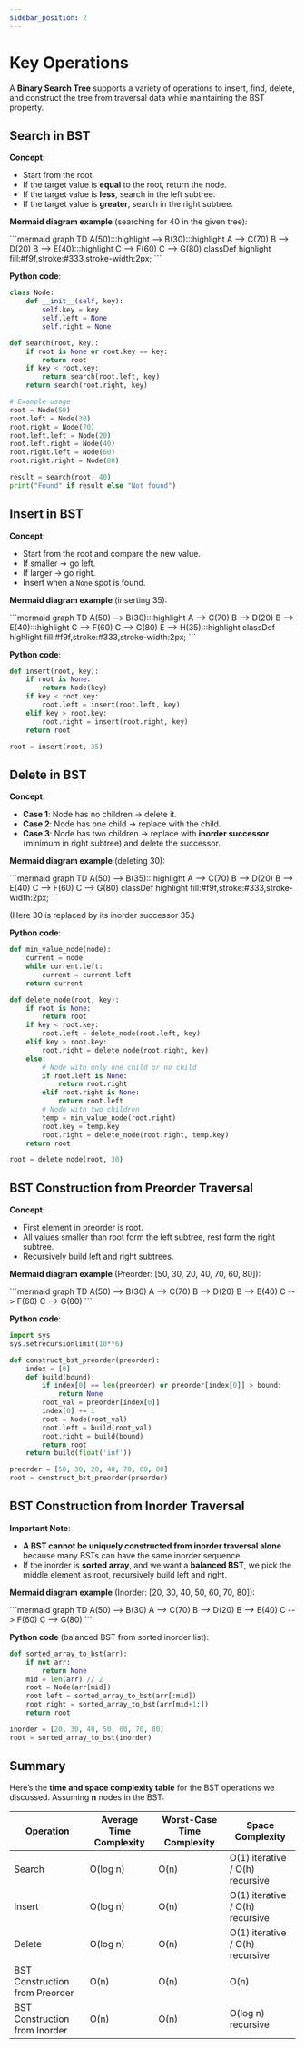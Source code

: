 ```yaml
---
sidebar_position: 2
---
```


# Key Operations

A **Binary Search Tree** supports a variety of operations to insert, find, delete, and construct the tree from traversal data while maintaining the BST property.

## Search in BST

**Concept**:

- Start from the root.
- If the target value is **equal** to the root, return the node.
- If the target value is **less**, search in the left subtree.
- If the target value is **greater**, search in the right subtree.

**Mermaid diagram example** (searching for 40 in the given tree):

<div style={{textAlign: 'center'}}>
```mermaid
graph TD
    A(50):::highlight --> B(30):::highlight
    A --> C(70)
    B --> D(20)
    B --> E(40):::highlight
    C --> F(60)
    C --> G(80)
classDef highlight fill:#f9f,stroke:#333,stroke-width:2px;
```
</div>

**Python code**:

```python
class Node:
    def __init__(self, key):
        self.key = key
        self.left = None
        self.right = None

def search(root, key):
    if root is None or root.key == key:
        return root
    if key < root.key:
        return search(root.left, key)
    return search(root.right, key)

# Example usage
root = Node(50)
root.left = Node(30)
root.right = Node(70)
root.left.left = Node(20)
root.left.right = Node(40)
root.right.left = Node(60)
root.right.right = Node(80)

result = search(root, 40)
print("Found" if result else "Not found")
```

## Insert in BST

**Concept**:

- Start from the root and compare the new value.
- If smaller → go left.
- If larger → go right.
- Insert when a `None` spot is found.

**Mermaid diagram example** (inserting 35):

<div style={{textAlign: 'center'}}>
```mermaid
graph TD
    A(50) --> B(30):::highlight
    A --> C(70)
    B --> D(20)
    B --> E(40):::highlight
    C --> F(60)
    C --> G(80)
    E --> H(35):::highlight
classDef highlight fill:#f9f,stroke:#333,stroke-width:2px;
```
</div>

**Python code**:

```python
def insert(root, key):
    if root is None:
        return Node(key)
    if key < root.key:
        root.left = insert(root.left, key)
    elif key > root.key:
        root.right = insert(root.right, key)
    return root

root = insert(root, 35)
```

## Delete in BST

**Concept**:

- **Case 1**: Node has no children → delete it.
- **Case 2**: Node has one child → replace with the child.
- **Case 3**: Node has two children → replace with **inorder successor** (minimum in right subtree) and delete the successor.

**Mermaid diagram example** (deleting 30):

<div style={{textAlign: 'center'}}>
```mermaid
graph TD
    A(50) --> B(35):::highlight
    A --> C(70)
    B --> D(20)
    B --> E(40)
    C --> F(60)
    C --> G(80)
classDef highlight fill:#f9f,stroke:#333,stroke-width:2px;
```
</div>

(Here 30 is replaced by its inorder successor 35.)

**Python code**:

```python
def min_value_node(node):
    current = node
    while current.left:
        current = current.left
    return current

def delete_node(root, key):
    if root is None:
        return root
    if key < root.key:
        root.left = delete_node(root.left, key)
    elif key > root.key:
        root.right = delete_node(root.right, key)
    else:
        # Node with only one child or no child
        if root.left is None:
            return root.right
        elif root.right is None:
            return root.left
        # Node with two children
        temp = min_value_node(root.right)
        root.key = temp.key
        root.right = delete_node(root.right, temp.key)
    return root

root = delete_node(root, 30)
```

## BST Construction from Preorder Traversal

**Concept**:

- First element in preorder is root.
- All values smaller than root form the left subtree, rest form the right subtree.
- Recursively build left and right subtrees.

**Mermaid diagram example** (Preorder: \[50, 30, 20, 40, 70, 60, 80]):

<div style={{textAlign: 'center'}}>
```mermaid
graph TD
    A(50) --> B(30)
    A --> C(70)
    B --> D(20)
    B --> E(40)
    C --> F(60)
    C --> G(80)
```
</div>

**Python code**:

```python
import sys
sys.setrecursionlimit(10**6)

def construct_bst_preorder(preorder):
    index = [0]
    def build(bound):
        if index[0] == len(preorder) or preorder[index[0]] > bound:
            return None
        root_val = preorder[index[0]]
        index[0] += 1
        root = Node(root_val)
        root.left = build(root_val)
        root.right = build(bound)
        return root
    return build(float('inf'))

preorder = [50, 30, 20, 40, 70, 60, 80]
root = construct_bst_preorder(preorder)
```

## BST Construction from Inorder Traversal

**Important Note**:

- **A BST cannot be uniquely constructed from inorder traversal alone** because many BSTs can have the same inorder sequence.
- If the inorder is **sorted array**, and we want a **balanced BST**, we pick the middle element as root, recursively build left and right.

**Mermaid diagram example** (Inorder: \[20, 30, 40, 50, 60, 70, 80]):

<div style={{textAlign: 'center'}}>
```mermaid
graph TD
    A(50) --> B(30)
    A --> C(70)
    B --> D(20)
    B --> E(40)
    C --> F(60)
    C --> G(80)
```
</div>

**Python code** (balanced BST from sorted inorder list):

```python
def sorted_array_to_bst(arr):
    if not arr:
        return None
    mid = len(arr) // 2
    root = Node(arr[mid])
    root.left = sorted_array_to_bst(arr[:mid])
    root.right = sorted_array_to_bst(arr[mid+1:])
    return root

inorder = [20, 30, 40, 50, 60, 70, 80]
root = sorted_array_to_bst(inorder)
```

## Summary

Here’s the **time and space complexity table** for the BST operations we discussed.
Assuming **n** nodes in the BST:

| Operation                      | Average Time Complexity | Worst-Case Time Complexity | Space Complexity                |
| ------------------------------ | ----------------------- | -------------------------- | ------------------------------- |
| Search                         | O(log n)                | O(n)                       | O(1) iterative / O(h) recursive |
| Insert                         | O(log n)                | O(n)                       | O(1) iterative / O(h) recursive |
| Delete                         | O(log n)                | O(n)                       | O(1) iterative / O(h) recursive |
| BST Construction from Preorder | O(n)                    | O(n)                       | O(n)                            |
| BST Construction from Inorder  | O(n)                    | O(n)                       | O(log n) recursive              |
